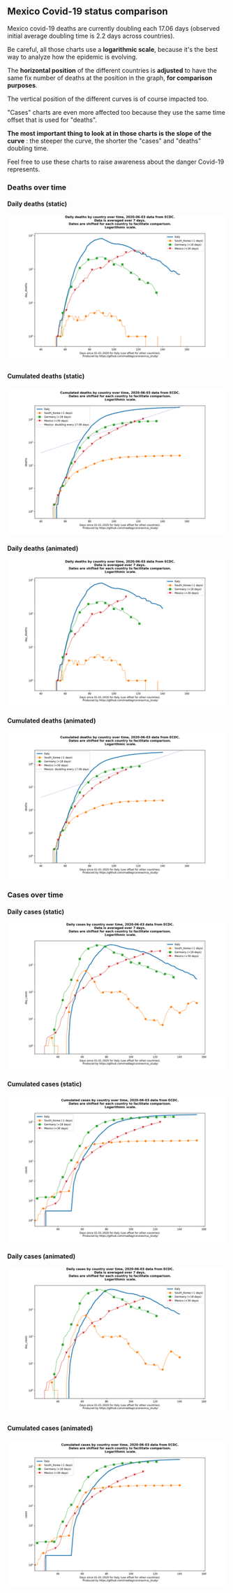 ## Mexico Covid-19 status comparison 

Mexico covid-19 deaths are currently doubling each 17.06 days (observed initial average doubling time is 2.2 days across countries).



Be careful, all those charts use a **logarithmic scale**, because it's the best way to analyze how the epidemic is evolving.
 
The **horizontal position** of the different countries is **adjusted** to have the same fix number of deaths at the position in the graph, **for comparison purposes**.

The vertical position of the different curves is of course impacted too.

"Cases" charts are even more affected too because they use the same time offset that is used for "deaths".

**The most important thing to look at in those charts is the slope of the curve** : the steeper the curve, the shorter the "cases" and "deaths" doubling time.

Feel free to use these charts to raise awareness about the danger Covid-19 represents. 


 
### Deaths over time
 
#### Daily deaths (static)
![Mexico covid-19 daily deaths static chart](https://raw.githubusercontent.com/madlag/coronavirus_study/master/notebooks/graphs/2020-06-03/countries/Mexico/2020-06-03_Mexico_day_deaths.png "Mexico covid-19 day_deaths static chart")   
 
#### Cumulated deaths (static)
![Mexico covid-19 cumulated deaths static chart](https://raw.githubusercontent.com/madlag/coronavirus_study/master/notebooks/graphs/2020-06-03/countries/Mexico/2020-06-03_Mexico_deaths.png "Mexico covid-19 deaths static chart")   
 
#### Daily deaths (animated)
![Mexico covid-19 daily deaths animated chart](https://raw.githubusercontent.com/madlag/coronavirus_study/master/notebooks/graphs/2020-06-03/countries/Mexico/2020-06-03_Mexico_day_deaths.gif "Mexico covid-19 day_deaths animated chart")   
 
#### Cumulated deaths (animated)
![Mexico covid-19 cumulated deaths animated chart](https://raw.githubusercontent.com/madlag/coronavirus_study/master/notebooks/graphs/2020-06-03/countries/Mexico/2020-06-03_Mexico_deaths.gif "Mexico covid-19 deaths animated chart")   

 
### Cases over time
 
#### Daily cases (static)
![Mexico covid-19 daily cases static chart](https://raw.githubusercontent.com/madlag/coronavirus_study/master/notebooks/graphs/2020-06-03/countries/Mexico/2020-06-03_Mexico_day_cases.png "Mexico covid-19 day_cases static chart")   
 
#### Cumulated cases (static)
![Mexico covid-19 cumulated cases static chart](https://raw.githubusercontent.com/madlag/coronavirus_study/master/notebooks/graphs/2020-06-03/countries/Mexico/2020-06-03_Mexico_cases.png "Mexico covid-19 cases static chart")   
 
#### Daily cases (animated)
![Mexico covid-19 daily cases animated chart](https://raw.githubusercontent.com/madlag/coronavirus_study/master/notebooks/graphs/2020-06-03/countries/Mexico/2020-06-03_Mexico_day_cases.gif "Mexico covid-19 day_cases animated chart")   
 
#### Cumulated cases (animated)
![Mexico covid-19 cumulated cases animated chart](https://raw.githubusercontent.com/madlag/coronavirus_study/master/notebooks/graphs/2020-06-03/countries/Mexico/2020-06-03_Mexico_cases.gif "Mexico covid-19 cases animated chart")   

